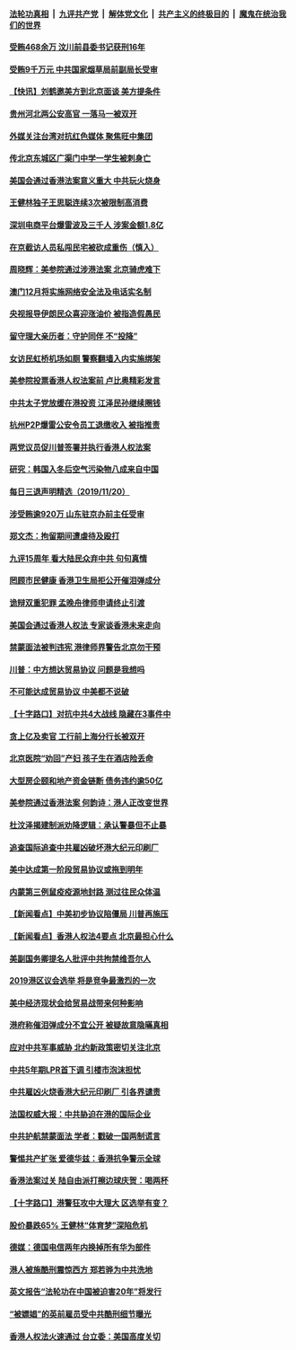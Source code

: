 ####  [法轮功真相](../../../../basic/blob/master/README.md?t=11212101) &nbsp;|&nbsp; [九评共产党](../../../../9ping.md/blob/master/README.md?t=11212101) &nbsp;|&nbsp; [解体党文化](../../../../jtdwh.md/blob/master/README.md?t=11212101)  &nbsp;|&nbsp; [共产主义的终极目的](../../../../gczydzjmd.md/blob/master/README.md?t=11212101) &nbsp;|&nbsp; [魔鬼在统治我们的世界](../../../../mgztzwmdsj.md/blob/master/README.md?t=11212101) 


#### [受贿468余万 汶川前县委书记获刑16年](../pages/nsc413/n11671188.md?t=11212101) 

#### [受贿9千万元 中共国家烟草局前副局长受审](../pages/nsc413/n11671178.md?t=11212101) 

#### [【快讯】刘鹤邀美方到北京面谈 美方提条件](../pages/nsc413/n11671390.md?t=11212101) 

#### [贵州河北两公安高官 一落马一被双开](../pages/nsc413/n11671156.md?t=11212101) 

#### [外媒关注台湾对抗红色媒体 聚焦旺中集团](../pages/nsc413/n11671120.md?t=11212101) 

#### [传北京东城区广渠门中学一学生被刺身亡](../pages/nsc413/n11671034.md?t=11212101) 

#### [美国会通过香港法案意义重大 中共玩火烧身](../pages/nsc413/n11671021.md?t=11212101) 

#### [王健林独子王思聪连续3次被限制高消费](../pages/nsc413/n11670604.md?t=11212101) 

#### [深圳电商平台爆雷波及三千人 涉案金额1.8亿](../pages/nsc413/n11670703.md?t=11212101) 

#### [在京截访人员私闯民宅被砍成重伤（慎入）](../pages/nsc413/n11668740.md?t=11212101) 

#### [周晓辉：美参院通过涉港法案 北京骑虎难下](../pages/nsc413/n11669411.md?t=11212101) 

#### [澳门12月将实施网络安全法及电话实名制](../pages/nsc413/n11670467.md?t=11212101) 

#### [央视报导伊朗民众喜迎涨油价 被指造假愚民](../pages/nsc413/n11670503.md?t=11212101) 

#### [留守理大亲历者：守护同伴 不“投降”](../pages/nsc413/n11670482.md?t=11212101) 

#### [女访民虹桥机场如厕 警察翻墙入内实施绑架](../pages/nsc413/n11670385.md?t=11212101) 

#### [美参院投票香港人权法案前 卢比奥精彩发言](../pages/nsc413/n11670525.md?t=11212101) 

#### [中共太子党放缓在港投资 江泽民孙继续圈钱](../pages/nsc413/n11668149.md?t=11212101) 

#### [杭州P2P爆雷公安令员工退缴收入 被指推责](../pages/nsc413/n11670136.md?t=11212101) 

#### [两党议员促川普签署并执行香港人权法案](../pages/nsc413/n11670326.md?t=11212101) 

#### [研究：韩国入冬后空气污染物八成来自中国](../pages/nsc413/n11670300.md?t=11212101) 

#### [每日三退声明精选（2019/11/20）](../pages/nsc413/n11670314.md?t=11212101) 

#### [涉受贿逾920万 山东驻京办前主任受审](../pages/nsc413/n11670249.md?t=11212101) 

#### [郑文杰：拘留期间遭虐待及殴打](../pages/nsc413/n11670220.md?t=11212101) 

#### [九评15周年 看大陆民众弃中共 句句真情](../pages/nsc413/n11666092.md?t=11212101) 

#### [罔顾市民健康 香港卫生局拒公开催泪弹成分](../pages/nsc413/n11670175.md?t=11212101) 

#### [诡辩双重犯罪 孟晚舟律师申请终止引渡](../pages/nsc413/n11670160.md?t=11212101) 

#### [美国会通过香港人权法 专家谈香港未来走向](../pages/nsc413/n11670098.md?t=11212101) 

#### [禁蒙面法被判违宪 港律师界警告北京勿干预](../pages/nsc413/n11670134.md?t=11212101) 

#### [川普：中方想达贸易协议 问题是我想吗](../pages/nsc413/n11669724.md?t=11212101) 

#### [不可能达成贸易协议 中美都不说破](../pages/nsc413/n11670001.md?t=11212101) 

#### [【十字路口】对抗中共4大战线 隐藏在3事件中](../pages/nsc413/n11660535.md?t=11212101) 

#### [贪上亿及卖官 工行前上海分行长被双开](../pages/nsc413/n11669786.md?t=11212101) 

#### [北京医院“劝回”产妇 孩子生在酒店险丢命](../pages/nsc413/n11669894.md?t=11212101) 

#### [大型房企颐和地产资金链断 债务违约逾50亿](../pages/nsc413/n11669810.md?t=11212101) 

#### [美参院通过香港法案 何韵诗：港人正改变世界](../pages/nsc413/n11669806.md?t=11212101) 

#### [杜汶泽揭建制派劝降逻辑：承认警暴但不止暴](../pages/nsc413/n11667615.md?t=11212101) 

#### [追查国际追查中共雇凶破坏港大纪元印刷厂](../pages/nsc413/n11669715.md?t=11212101) 

#### [美中达成第一阶段贸易协议或拖到明年](../pages/nsc413/n11669887.md?t=11212101) 

#### [内蒙第三例鼠疫疫源地封路 测过往民众体温](../pages/nsc413/n11669709.md?t=11212101) 

#### [【新闻看点】中美初步协议陷僵局 川普再施压](../pages/nsc413/n11669475.md?t=11212101) 

#### [【新闻看点】香港人权法4要点 北京最担心什么](../pages/nsc413/n11669474.md?t=11212101) 

#### [美副国务卿提名人批评中共拘禁维吾尔人](../pages/nsc413/n11669629.md?t=11212101) 

#### [2019港区议会选举 将是竞争最激烈的一次](../pages/nsc413/n11669591.md?t=11212101) 

#### [美中经济现状会给贸易战带来何种影响](../pages/nsc413/n11669699.md?t=11212101) 

#### [港府称催泪弹成分不宜公开 被疑故意隐暪真相](../pages/nsc413/n11669504.md?t=11212101) 

#### [应对中共军事威胁 北约新政策密切关注北京](../pages/nsc413/n11669383.md?t=11212101) 

#### [中共5年期LPR首下调  引楼市泡沫担忧](../pages/nsc413/n11669541.md?t=11212101) 

#### [中共雇凶火烧香港大纪元印刷厂 引各界谴责](../pages/nsc413/n11669435.md?t=11212101) 

#### [法国权威大报：中共胁迫在港的国际企业](../pages/nsc413/n11669331.md?t=11212101) 

#### [中共护航禁蒙面法 学者：戳破一国两制谎言](../pages/nsc413/n11669060.md?t=11212101) 

#### [警惕共产扩张 爱德华兹：香港抗争警示全球](../pages/nsc413/n11669330.md?t=11212101) 

#### [香港法案过关 陆自由派打擦边球庆贺：喝两杯](../pages/nsc413/n11669368.md?t=11212101) 

#### [【十字路口】港警狂攻中大理大 区选举有变？](../pages/nsc413/n11669237.md?t=11212101) 

#### [股价暴跌65% 王健林“体育梦”深陷危机](../pages/nsc413/n11669394.md?t=11212101) 

#### [德媒：德国电信两年内换掉所有华为部件](../pages/nsc413/n11669437.md?t=11212101) 

#### [港人被施酷刑震惊西方 郑若骅为中共洗地](../pages/nsc413/n11669372.md?t=11212101) 

#### [英文报告“法轮功在中国被迫害20年”将发行](../pages/nsc413/n11669248.md?t=11212101) 

#### [“被嫖娼”的英前雇员受中共酷刑细节曝光](../pages/nsc413/n11669211.md?t=11212101) 

#### [香港人权法火速通过 台立委：美国高度关切](../pages/nsc413/n11668954.md?t=11212101) 

